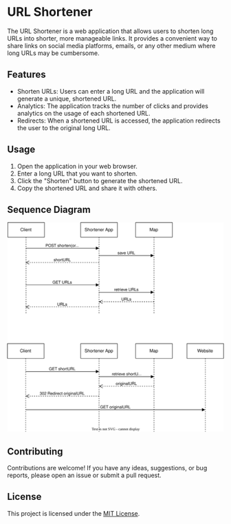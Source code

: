 # URL Shortener

The URL Shortener is a web application that allows users to shorten long URLs into shorter, more manageable links. It provides a convenient way to share links on social media platforms, emails, or any other medium where long URLs may be cumbersome.

## Features

- Shorten URLs: Users can enter a long URL and the application will generate a unique, shortened URL.
- Analytics: The application tracks the number of clicks and provides analytics on the usage of each shortened URL.
- Redirects: When a shortened URL is accessed, the application redirects the user to the original long URL.

## Usage

1. Open the application in your web browser.
2. Enter a long URL that you want to shorten.
3. Click the "Shorten" button to generate the shortened URL.
4. Copy the shortened URL and share it with others.

## Sequence Diagram

![Sequence Diagram](doc/figures/sequence-diagram.drawio.svg)

## Contributing

Contributions are welcome! If you have any ideas, suggestions, or bug reports, please open an issue or submit a pull request.

## License

This project is licensed under the [MIT License](LICENSE).


